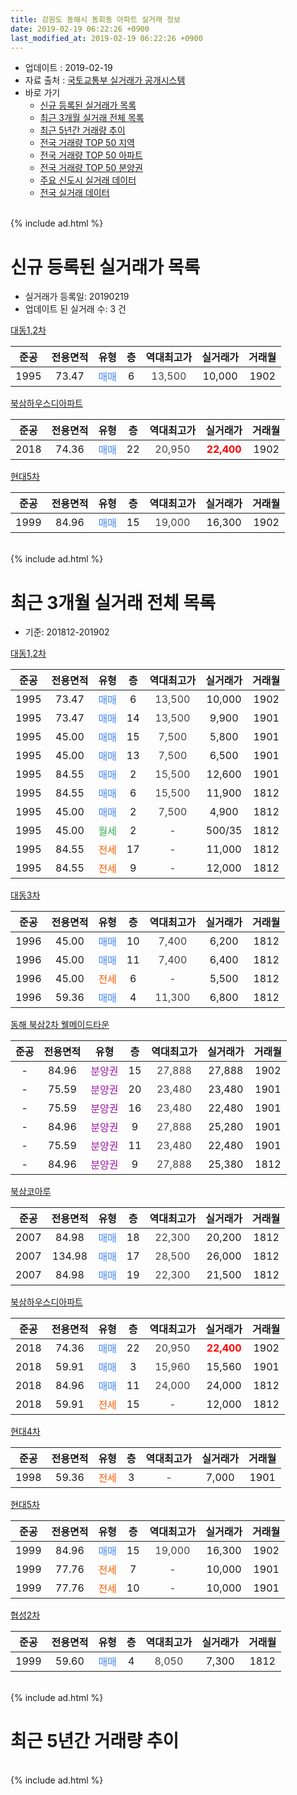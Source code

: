 ```yaml
---
title: 강원도 동해시 동회동 아파트 실거래 정보
date: 2019-02-19 06:22:26 +0900
last_modified_at: 2019-02-19 06:22:26 +0900
---
```


* 업데이트 : 2019-02-19
* 자료 출처 : [국토교통부 실거래가 공개시스템](http://rt.molit.go.kr)
* 바로 가기
    * [신규 등록된 실거래가 목록](#신규-등록된-실거래가-목록)
    * [최근 3개월 실거래 전체 목록](#최근-3개월-실거래-전체-목록)
    * [최근 5년간 거래량 추이](#최근-5년간-거래량-추이)
    * [전국 거래량 TOP 50 지역](https://inasie.github.io/apt-trade-info/최근-3개월-전국에서-가장-거래가-많이-발생한-지역)
    * [전국 거래량 TOP 50 아파트](https://inasie.github.io/apt-trade-info/최근-3개월-전국에서-가장-거래가-많이-발생한-아파트)
    * [전국 거래량 TOP 50 분양권](https://inasie.github.io/apt-trade-info/최근-3개월-전국에서-가장-거래가-많이-발생한-분양권)
    * [주요 신도시 실거래 데이터](https://inasie.github.io/apt-trade-info/주요-신도시)
    * [전국 실거래 데이터](https://inasie.github.io/apt-trade-info/전국)
<br>
{% include ad.html %}
<br>

# 신규 등록된 실거래가 목록
* 실거래가 등록일: 20190219
* 업데이트 된 실거래 수: 3 건


[대동1,2차](https://search.naver.com/search.naver?query=%EA%B0%95%EC%9B%90%EB%8F%84+%EB%8F%99%ED%95%B4%EC%8B%9C+%EB%8F%99%ED%9A%8C%EB%8F%99+%EB%8C%80%EB%8F%991%2C2%EC%B0%A8)

|준공|전용면적|유형|층|역대최고가|실거래가|거래월|
|:---:|:---:|:---:|:---:|:---:|:---:|:---:|
|1995|73.47|<span style="color:#4285f3">매매</span>|6|<span style="color:#444444">13,500</span>|10,000|1902|

[북삼하우스디아파트](https://search.naver.com/search.naver?query=%EA%B0%95%EC%9B%90%EB%8F%84+%EB%8F%99%ED%95%B4%EC%8B%9C+%EB%8F%99%ED%9A%8C%EB%8F%99+%EB%B6%81%EC%82%BC%ED%95%98%EC%9A%B0%EC%8A%A4%EB%94%94%EC%95%84%ED%8C%8C%ED%8A%B8)

|준공|전용면적|유형|층|역대최고가|실거래가|거래월|
|:---:|:---:|:---:|:---:|:---:|:---:|:---:|
|2018|74.36|<span style="color:#4285f3">매매</span>|22|<span style="color:#444444">20,950</span>|<b><span style="color:#ff0000">22,400</span></b>|1902|

[현대5차](https://search.naver.com/search.naver?query=%EA%B0%95%EC%9B%90%EB%8F%84+%EB%8F%99%ED%95%B4%EC%8B%9C+%EB%8F%99%ED%9A%8C%EB%8F%99+%ED%98%84%EB%8C%805%EC%B0%A8)

|준공|전용면적|유형|층|역대최고가|실거래가|거래월|
|:---:|:---:|:---:|:---:|:---:|:---:|:---:|
|1999|84.96|<span style="color:#4285f3">매매</span>|15|<span style="color:#444444">19,000</span>|16,300|1902|


<br>
{% include ad.html %}
<br>

# 최근 3개월 실거래 전체 목록
* 기준: 201812-201902


[대동1,2차](https://search.naver.com/search.naver?query=%EA%B0%95%EC%9B%90%EB%8F%84+%EB%8F%99%ED%95%B4%EC%8B%9C+%EB%8F%99%ED%9A%8C%EB%8F%99+%EB%8C%80%EB%8F%991%2C2%EC%B0%A8)

|준공|전용면적|유형|층|역대최고가|실거래가|거래월|
|:---:|:---:|:---:|:---:|:---:|:---:|:---:|
|1995|73.47|<span style="color:#4285f3">매매</span>|6|<span style="color:#444444">13,500</span>|10,000|1902|
|1995|73.47|<span style="color:#4285f3">매매</span>|14|<span style="color:#444444">13,500</span>|9,900|1901|
|1995|45.00|<span style="color:#4285f3">매매</span>|15|<span style="color:#444444">7,500</span>|5,800|1901|
|1995|45.00|<span style="color:#4285f3">매매</span>|13|<span style="color:#444444">7,500</span>|6,500|1901|
|1995|84.55|<span style="color:#4285f3">매매</span>|2|<span style="color:#444444">15,500</span>|12,600|1901|
|1995|84.55|<span style="color:#4285f3">매매</span>|6|<span style="color:#444444">15,500</span>|11,900|1812|
|1995|45.00|<span style="color:#4285f3">매매</span>|2|<span style="color:#444444">7,500</span>|4,900|1812|
|1995|45.00|<span style="color:#34a853">월세</span>|2|<span style="color:#444444">-</span>|500/35|1812|
|1995|84.55|<span style="color:#ff5a00">전세</span>|17|<span style="color:#444444">-</span>|11,000|1812|
|1995|84.55|<span style="color:#ff5a00">전세</span>|9|<span style="color:#444444">-</span>|12,000|1812|

[대동3차](https://search.naver.com/search.naver?query=%EA%B0%95%EC%9B%90%EB%8F%84+%EB%8F%99%ED%95%B4%EC%8B%9C+%EB%8F%99%ED%9A%8C%EB%8F%99+%EB%8C%80%EB%8F%993%EC%B0%A8)

|준공|전용면적|유형|층|역대최고가|실거래가|거래월|
|:---:|:---:|:---:|:---:|:---:|:---:|:---:|
|1996|45.00|<span style="color:#4285f3">매매</span>|10|<span style="color:#444444">7,400</span>|6,200|1812|
|1996|45.00|<span style="color:#4285f3">매매</span>|11|<span style="color:#444444">7,400</span>|6,400|1812|
|1996|45.00|<span style="color:#ff5a00">전세</span>|6|<span style="color:#444444">-</span>|5,500|1812|
|1996|59.36|<span style="color:#4285f3">매매</span>|4|<span style="color:#444444">11,300</span>|6,800|1812|

[동해 북삼2차 웰메이드타운](https://search.naver.com/search.naver?query=%EA%B0%95%EC%9B%90%EB%8F%84+%EB%8F%99%ED%95%B4%EC%8B%9C+%EB%8F%99%ED%9A%8C%EB%8F%99+%EB%8F%99%ED%95%B4+%EB%B6%81%EC%82%BC2%EC%B0%A8+%EC%9B%B0%EB%A9%94%EC%9D%B4%EB%93%9C%ED%83%80%EC%9A%B4)

|준공|전용면적|유형|층|역대최고가|실거래가|거래월|
|:---:|:---:|:---:|:---:|:---:|:---:|:---:|
|-|84.96|<span style="color:#9C11A5">분양권</span>|15|<span style="color:#444444">27,888</span>|27,888|1902|
|-|75.59|<span style="color:#9C11A5">분양권</span>|20|<span style="color:#444444">23,480</span>|23,480|1901|
|-|75.59|<span style="color:#9C11A5">분양권</span>|16|<span style="color:#444444">23,480</span>|22,480|1901|
|-|84.96|<span style="color:#9C11A5">분양권</span>|9|<span style="color:#444444">27,888</span>|25,280|1901|
|-|75.59|<span style="color:#9C11A5">분양권</span>|11|<span style="color:#444444">23,480</span>|22,480|1901|
|-|84.96|<span style="color:#9C11A5">분양권</span>|9|<span style="color:#444444">27,888</span>|25,380|1812|

[북삼코아루](https://search.naver.com/search.naver?query=%EA%B0%95%EC%9B%90%EB%8F%84+%EB%8F%99%ED%95%B4%EC%8B%9C+%EB%8F%99%ED%9A%8C%EB%8F%99+%EB%B6%81%EC%82%BC%EC%BD%94%EC%95%84%EB%A3%A8)

|준공|전용면적|유형|층|역대최고가|실거래가|거래월|
|:---:|:---:|:---:|:---:|:---:|:---:|:---:|
|2007|84.98|<span style="color:#4285f3">매매</span>|18|<span style="color:#444444">22,300</span>|20,200|1812|
|2007|134.98|<span style="color:#4285f3">매매</span>|17|<span style="color:#444444">28,500</span>|26,000|1812|
|2007|84.98|<span style="color:#4285f3">매매</span>|19|<span style="color:#444444">22,300</span>|21,500|1812|

[북삼하우스디아파트](https://search.naver.com/search.naver?query=%EA%B0%95%EC%9B%90%EB%8F%84+%EB%8F%99%ED%95%B4%EC%8B%9C+%EB%8F%99%ED%9A%8C%EB%8F%99+%EB%B6%81%EC%82%BC%ED%95%98%EC%9A%B0%EC%8A%A4%EB%94%94%EC%95%84%ED%8C%8C%ED%8A%B8)

|준공|전용면적|유형|층|역대최고가|실거래가|거래월|
|:---:|:---:|:---:|:---:|:---:|:---:|:---:|
|2018|74.36|<span style="color:#4285f3">매매</span>|22|<span style="color:#444444">20,950</span>|<b><span style="color:#ff0000">22,400</span></b>|1902|
|2018|59.91|<span style="color:#4285f3">매매</span>|3|<span style="color:#444444">15,960</span>|15,560|1901|
|2018|84.96|<span style="color:#4285f3">매매</span>|11|<span style="color:#444444">24,000</span>|24,000|1812|
|2018|59.91|<span style="color:#ff5a00">전세</span>|15|<span style="color:#444444">-</span>|12,000|1812|

[현대4차](https://search.naver.com/search.naver?query=%EA%B0%95%EC%9B%90%EB%8F%84+%EB%8F%99%ED%95%B4%EC%8B%9C+%EB%8F%99%ED%9A%8C%EB%8F%99+%ED%98%84%EB%8C%804%EC%B0%A8)

|준공|전용면적|유형|층|역대최고가|실거래가|거래월|
|:---:|:---:|:---:|:---:|:---:|:---:|:---:|
|1998|59.36|<span style="color:#ff5a00">전세</span>|3|<span style="color:#444444">-</span>|7,000|1901|

[현대5차](https://search.naver.com/search.naver?query=%EA%B0%95%EC%9B%90%EB%8F%84+%EB%8F%99%ED%95%B4%EC%8B%9C+%EB%8F%99%ED%9A%8C%EB%8F%99+%ED%98%84%EB%8C%805%EC%B0%A8)

|준공|전용면적|유형|층|역대최고가|실거래가|거래월|
|:---:|:---:|:---:|:---:|:---:|:---:|:---:|
|1999|84.96|<span style="color:#4285f3">매매</span>|15|<span style="color:#444444">19,000</span>|16,300|1902|
|1999|77.76|<span style="color:#ff5a00">전세</span>|7|<span style="color:#444444">-</span>|10,000|1901|
|1999|77.76|<span style="color:#ff5a00">전세</span>|10|<span style="color:#444444">-</span>|10,000|1901|

[협성2차](https://search.naver.com/search.naver?query=%EA%B0%95%EC%9B%90%EB%8F%84+%EB%8F%99%ED%95%B4%EC%8B%9C+%EB%8F%99%ED%9A%8C%EB%8F%99+%ED%98%91%EC%84%B12%EC%B0%A8)

|준공|전용면적|유형|층|역대최고가|실거래가|거래월|
|:---:|:---:|:---:|:---:|:---:|:---:|:---:|
|1999|59.60|<span style="color:#4285f3">매매</span>|4|<span style="color:#444444">8,050</span>|7,300|1812|


<br>
{% include ad.html %}
<br>

# 최근 5년간 거래량 추이


<div style="width:100%;">
    <canvas id="deal_progress" height="200"></canvas>
</div>

<script>
new Chart(document.getElementById("deal_progress"), {
    type: 'line',
    data: {
        labels: ['201402','201403','201404','201405','201406','201407','201408','201409','201410','201411','201412','201501','201502','201503','201504','201505','201506','201507','201508','201509','201510','201511','201512','201601','201602','201603','201604','201605','201606','201607','201608','201609','201610','201611','201612','201701','201702','201703','201704','201705','201706','201707','201708','201709','201710','201711','201712','201801','201802','201803','201804','201805','201806','201807','201808','201809','201810','201811','201812','201901','201902'],
        datasets: [{
            label: '매매',
            pointRadius: 1,
            data: [8, 19, 10, 6, 6, 13, 17, 11, 8, 15, 6, 16, 15, 20, 16, 15, 10, 9, 8, 10, 10, 10, 6, 9, 8, 18, 12, 11, 10, 7, 16, 14, 15, 11, 16, 6, 16, 10, 11, 11, 15, 8, 5, 13, 10, 13, 9, 15, 15, 24, 14, 20, 7, 14, 6, 8, 13, 10, 11, 9, 4],
            borderColor: "rgba(255, 201, 14, 1)",
            backgroundColor: "rgba(255, 201, 14, 0.5)",
            fill: false,
            lineTension: 0
        },{
            label: '전월세',
            pointRadius: 1,
            data: [5, 6, 6, 7, 4, 4, 3, 5, 8, 7, 3, 5, 8, 8, 3, 7, 5, 2, 5, 3, 3, 4, 1, 2, 4, 4, 5, 3, 5, 2, 5, 2, 8, 3, 5, 9, 8, 5, 6, 0, 4, 2, 1, 2, 4, 4, 4, 6, 4, 6, 8, 7, 6, 5, 1, 2, 3, 8, 5, 3, 0],
            borderColor: "rgba(0, 141, 185, 1)",
            backgroundColor: "rgba(0, 141, 185, 0.5)",
            fill: false,
            lineTension: 0
        }
        ]
    },
    options: {
        responsive: true,
        title: {
            display: false
        },
        tooltips: {
            mode: 'index',
            intersect: false
        },
        hover: {
            mode: 'nearest',
            intersect: true
        },
        scales: {
            xAxes: [{
                display: true,
                scaleLabel: {
                    display: true,
                    labelString: '년/월'
                }
            }],
            yAxes: [{
                display: true,
                ticks: {
                    suggestedMin: 0,
                },
                scaleLabel: {
                    display: true,
                    labelString: '실거래 수'
                }
            }]
        }
    }
});

</script>


<br>
{% include ad.html %}
<br>


